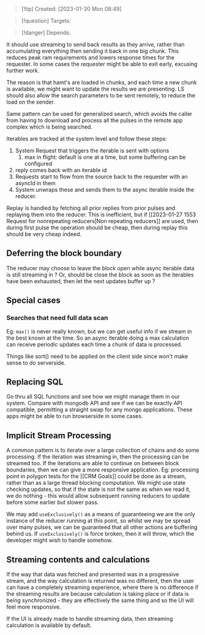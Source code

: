 
>[!tip] Created: [2023-01-30 Mon 08:49]

>[!question] Targets: 

>[!danger] Depends: 

It should use streaming to send back results as they arrive, rather than accumulating everything then sending it back in one big chunk.  This reduces peak ram requirements and lowers response times for the requester.  In some cases the requester might be able to exit early, excusing further work.

The reason is that hamt's are loaded in chunks, and each time a new chunk is available, we might want to update the results we are presenting.  LS should also allow the search parameters to be sent remotely, to reduce the load on the sender.

Same pattern can be used for generalized search, which avoids the caller from having to download and process all the pulses in the remote app complex which is being searched.

Iterables are tracked at the system level and follow these steps:
1. System Request that triggers the iterable is sent with options
	1. max in flight: default is one at a time, but some buffering can be configured
2. reply comes back with an iterable id
3. Requests start to flow from the source back to the requester with an asyncId in them
4. System unwraps these and sends them to the async iterable inside the reducer.

Replay is handled by fetching all prior replies from prior pulses and replaying them into the reducer.  This is inefficient, but if [[2023-01-27 1553 Request for nonrepeating reducers|Non repeating reducers]] are used, then during first pulse the operation should be cheap, then during replay this should be very cheap indeed.

## Deferring the block boundary
The reducer may choose to leave the block open while async iterable data is still streaming in ?
Or, should be close the block as soon as the iterables have been exhausted, then let the next updates buffer up ?

## Special cases
### Searches that need full data scan
Eg: `max()` is never really known, but we can get useful info if we stream in the best known at the time.  So an async iterable doing a max calculation can receive periodic updates each time a chunk of data is processed.

Things like sort() need to be applied on the client side since won't make sense to do serverside.

## Replacing SQL
Go thru all SQL functions and see how we might manage them in our system.
Compare with mongodb API and see if we can be exactly API compatible, permitting a straight swap for any mongo applications.  These apps might be able to run browserside in some cases.

## Implicit Stream Processing
A common pattern is to iterate over a large collection of chains and do some processing.
If the iteration was streaming in, then the processing can be streamed too.
If the iterations are able to continue on between block boundaries, then we can give a more responsive application.
Eg: processing point in polygon tests for the [[CRM Goals]] could be done as a stream, rather than as a large thread blocking computation.  We might use state checking updates, so that if the state is not the same as when we read it, we do nothing - this would allow subsequent running reducers to update before some earlier but slower pass.

We may add `useExclusively()` as a means of guaranteeing we are the only instance of the reducer running at this point, so whilst we may be spread over many pulses, we can be guaranteed that all other actions are buffering behind us.
If `useExclusively()` is force broken, then it will throw, which the developer might wish to handle somehow.

## Streaming contents and calculations
If the way that data was fetched and presented was in a progressive stream, and the way calculation is returned was no different, then the user can have a completely streaming experience, where there is no difference if the streaming results are because calculation is taking place or if data is being synchronized - they are effectively the same thing and so the UI will feel more responsive.

If the UI is already made to handle streaming data, then streaming calculation is available by default.